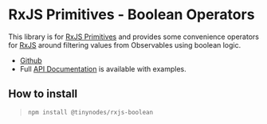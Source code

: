 # RxJS Primitives - Boolean Operators

This library is for [RxJS Primitives](https://github.com/tanepiper/rxjs-primitives) and provides some convenience
operators for [RxJS](https://rxjs-dev.firebaseapp.com/) around filtering values from Observables using boolean logic.

- [Github](https://github.com/tanepiper/rxjs-primitives)
- Full [API Documentation](https://rxjs.ninja) is available with examples.

## How to install

> `npm install @tinynodes/rxjs-boolean`

